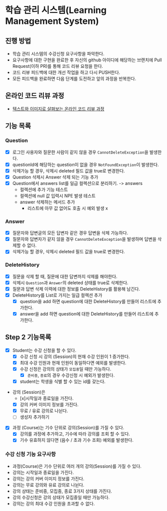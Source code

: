 # 학습 관리 시스템(Learning Management System)
## 진행 방법
* 학습 관리 시스템의 수강신청 요구사항을 파악한다.
* 요구사항에 대한 구현을 완료한 후 자신의 github 아이디에 해당하는 브랜치에 Pull Request(이하 PR)를 통해 코드 리뷰 요청을 한다.
* 코드 리뷰 피드백에 대한 개선 작업을 하고 다시 PUSH한다.
* 모든 피드백을 완료하면 다음 단계를 도전하고 앞의 과정을 반복한다.

## 온라인 코드 리뷰 과정
* [텍스트와 이미지로 살펴보는 온라인 코드 리뷰 과정](https://github.com/next-step/nextstep-docs/tree/master/codereview)

## 기능 목록

### Question
- [x] 로그인 사용자와 질문한 사람이 같지 않을 경우 `CannotDeleteException`을 발생한다.
- [x] questionId에 해당하는 question이 없을 경우 `NotFoundException`이 발생한다.
- [x] 삭제가능 할 경우, 삭제시 deleted 필드 값을 true로 변경한다.
- [x] Question 삭제시 Answer 삭제 되는 기능 추가
- [x] Question에서 answers list를 일급 컬렉션으로 분리하기. -> answers
  - 컬렉션에 추가 기능 테스트
  - 컬렉션에 null 값 입력시 NPE 발생  테스트
  - answer 삭제하는 메서드 추가
    - 리스트에 아무 값 없어도 호출 시 예외 발생 x
### Answer
- [x] 질문자와 답변글의 모든 답변자 같은 경우 답변을 삭제 가능하다. 
- [x] 질문자와 답변자가 같지 않을 경우 `CannotDeleteException`을 발생하며 답변을 삭제할 수 없다.
- [x] 삭제가능 할 경우, 삭제시 deleted 필드 값을 true로 변경한다.

### DeleteHistory
- [x] 질문을 삭제 할 때, 질문에 대한 답변까지 삭제를 해야한다.
- [x] 삭제시 `Question`과 `Answer`의 deleted 상태를 true로 삭제한다.
- [x] 질문과 답변 삭제 이력에 대한 정보를 DeleteHistory를 활용해 남긴다.
- [x] DeleteHistory를 List로 가지는 일급 컬렉션 추가
  - [x] question을 add 하면 question에 대한 DeleteHistory를 만들어 리스트에 추가한다. 
  - [x] answer을 add 하면 question에 대한 DeleteHistory를 만들어 리스트에 추가한다.

## Step 2 기능목록
- [x] Student는 수강 신청을 할 수 있다.
  - [x] 수강 신청 시 강의 (Session)의 현재 수강 인원이 1 증가한다.
  - [x] 최대 수강 인원과 현재 인원이 동일하다면 예외를 발생한다.
  - [x] 수강 신청은 강의의 상태가 `모집중`일 때만 가능하다.
    - [x] `준비중`, `종료`의 경우 수강신청 시 예외가 발생한다.
  - [x] student는 학생을 식별 할 수 있는 id를 갖는다.

- 강의 (Session)은 
  - [x]시작일과 종료일을 가진다.
  - [x] 강의 커버 이미지 정보를 가진다.
  - [x] 무료 / 유료 강의로 나뉜다.
  - [ ] 생성자 추가하기

- [x] 과정 (Course)는 기수 단위로 강의(Session)를 가질 수 있다.
  - [x] 강의를 과정에 추가하고, 기수에 따라 강의를 조회 할 수 있다.
  - [x] 기수 유효하지 않다면 (음수 / 초과 기수 조회) 예외를 발생한다.
  
### 수강 신청 기능 요구사항
- 과정(Course)은 기수 단위로 여러 개의 강의(Session)를 가질 수 있다.
- 강의는 시작일과 종료일을 가진다.
- 강의는 강의 커버 이미지 정보를 가진다.
- 강의는 무료 강의와 유료 강의로 나뉜다.
- 강의 상태는 준비중, 모집중, 종료 3가지 상태를 가진다.
- 강의 수강신청은 강의 상태가 모집중일 때만 가능하다.
- 강의는 강의 최대 수강 인원을 초과할 수 없다.
